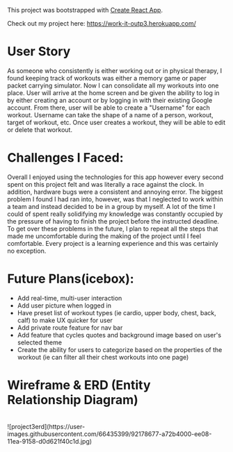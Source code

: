 This project was bootstrapped with [Create React App](https://github.com/facebook/create-react-app).

Check out my project here:
<a>https://work-it-outp3.herokuapp.com/</a>
<br />
<h1>User Story</h1>
<p>As someone who consistently is either working out or in physical therapy, I found keeping track of workouts was either a memory game or paper packet carrying simulator. Now I can consolidate all my workouts into one place. User will arrive at the home screen and be given the ability to log in by either creating an account or by logging in with their existing Google account. From there, user will be able to create a "Username" for each workout. Username can take the shape of a name of a person, workout, target of workout, etc. Once user creates a workout, they will be able to edit or delete that workout.</p>
<h1>Challenges I Faced:</h1>
<p>Overall I enjoyed using the technologies for this app however every second spent on this project felt and was literally a race against the clock. In addition,
hardware bugs were a consistent and annoying error. The biggest problem I found I had ran into, however, was that I neglected to work within a team and instead decided to be in a group by myself. A lot of the time I could of spent really solidifying my knowledge was constantly occupied by the pressure of having to finish the project before the instructed deadline. To get over these problems in the future, I plan to repeat all the steps that made me uncomfortable during the making of the project until I feel comfortable. Every project is a learning experience and this was certainly no exception.</p>
<h1>Future Plans(icebox):</h1>
  <ul>
    <li>Add real-time, multi-user interaction</li>
    <li>Add user picture when logged in</li>
    <li>Have preset list of workout types (ie cardio, upper body, chest, back, calf) to make UX quicker for user</li>
    <li>Add private route feature for nav bar</li>
    <li>Add feature that cycles quotes and background image based on user's selected theme</li>
    <li>Create the ability for users to categorize based on the properties of the workout (ie can filter all their chest workouts into one page)</li>
  </ul>
<h1>Wireframe & ERD (Entity Relationship Diagram)</h1>
<br />
![project3erd](https://user-images.githubusercontent.com/66435399/92178677-a72b4000-ee08-11ea-9158-d0d621f40c1d.jpg)
